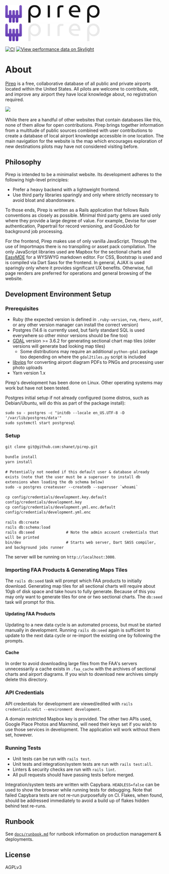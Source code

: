 ![](/public/error_logo.png?raw=true#gh-light-mode-only)
![](/public/error_logo_light.png?raw=true#gh-dark-mode-only)

[![CI](https://github.com/shanet/pirep/actions/workflows/ci.yml/badge.svg)](https://github.com/shanet/pirep/actions/workflows/ci.yml)
[![View performance data on Skylight](https://badges.skylight.io/typical/71SQvzBzGg2M.svg?token=7Bj4x27asMBxs2BZlnIRqX-yJrQ5LCCojLJwpfAg8e4)](https://oss.skylight.io/app/applications/71SQvzBzGg2M/recent/5m/endpoints)

About
=====

[Pirep](https://pirep.io) is a free, collaborative database of all public and private airports located within the United States. All pilots are welcome to contribute, edit, and improve any airport they have local knowledge about, no registration required.

![](/public/readme_screenshot.png?raw=true)

While there are a handful of other websites that contain databases like this, none of them allow for open contributions. Pirep brings together information from a multitude of public sources combined with user contributions to create a database of local airport knowledge accessible in one location. The main navigation for the website is the map which encourages exploration of new destinations pilots may have not considered visiting before.

## Philosophy

Pirep is intended to be a minimalist website. Its development adheres to the following high-level principles:

* Prefer a heavy backend with a lightweight frontend.
* Use third party libraries sparingly and only where strictly necessary to avoid bloat and abandonware.

To those ends, Pirep is written as a Rails application that follows Rails conventions as closely as possible. Minimal third party gems are used only where they provide a large degree of value. For example, Devise for user authentication, Papertrail for record versioning, and GoodJob for background job processing.

For the frontend, Pirep makes use of only vanilla JavaScript. Through the use of Importmaps there is no transpiling or asset pack compilation. The only JavaScript libraries used are Mapbox for the sectional charts and [EasyMDE](https://github.com/Ionaru/easy-markdown-editor) for a WYSIWYG markdown editor. For CSS, Bootstrap is used and is compiled via Dart Sass for the frontend. In general, AJAX is used sparingly only where it provides significant UX benefits. Otherwise, full page renders are preferred for operations and general browsing of the website.

## Development Environment Setup

### Prerequisites

* Ruby (the expected version is defined in `.ruby-version`, `rvm`, `rbenv`, `asdf`, or any other version manager can install the correct version)
* Postgres (14.6 is currently used, but fairly standard SQL is used everywhere so other minor versions should be fine too)
* [GDAL](https://gdal.org) version >= 3.6.2 for generating sectional chart map tiles (older versions will generate bad looking map tiles)
  * Some distributions may require an additional `python-gdal` package too depending on where the `gdal2tiles.py` script is included
* [libvips](https://www.libvips.org) for converting airport diagram PDFs to PNGs and processing user photo uploads
* Yarn version 1.x

Pirep's development has been done on Linux. Other operating systems may work but have not been tested.

Postgres initial setup if not already configured (some distros, such as Debian/Ubuntu, will do this as part of the package install):

```
sudo su - postgres -c "initdb --locale en_US.UTF-8 -D '/var/lib/postgres/data'"
sudo systemctl start postgresql
```

### Setup

```
git clone git@github.com:shanet/pirep.git

bundle install
yarn install

# Potentially not needed if this default user & database already exists (note that the user must be a superuser to install db extensions when loading the db schema below)
sudo -u postgres createuser --createdb --superuser `whoami`

cp config/credentials/development.key.default config/credentials/development.key
cp config/credentials/development.yml.enc.default config/credentials/development.yml.enc

rails db:create
rails db:schema:load
rails db:seed              # Note the admin account credentials that will be printed
bin/dev                    # Starts web server, Dart SASS compiler, and background jobs runner
```

The server will be running on `http://localhost:3000`.

### Importing FAA Products & Generating Maps Tiles

The `rails db:seed` task will prompt which FAA products to initially download. Generating map tiles for all sectional charts will require about 10gb of disk space and take hours to fully generate. Because of this you may only want to generate tiles for one or two sectional charts. The `db:seed` task will prompt for this.

#### Updating FAA Products

Updating to a new data cycle is an automated process, but must be started manually in development. Running `rails db:seed` again is sufficient to update to the next data cycle or re-import the existing one by following the prompts.

#### Cache

In order to avoid downloading large files from the FAA's servers unnecessarily a cache exists in `.faa_cache` with the archives of sectional charts and airport diagrams. If you wish to download new archives simply delete this directory.

### API Credentials

API credentials for development are viewed/edited with `rails credentials:edit --environment development`.

A domain restricted Mapbox key is provided. The other two APIs used, Google Place Photos and Maxmind, will need their keys set if you wish to use those services in development. The application will work without them set, however.

### Running Tests

* Unit tests can be run with `rails test`.
* Unit tests and integration/system tests are run with `rails test:all`.
* Linters & security checks are run with `rails lint`.
* All pull requests should have passing tests before merged.

Integration/system tests are written with Capybara. `HEADLESS=false` can be used to show the browser while running tests for debugging. Note that failed Capybara tests are not re-run purposefully on CI. Flakes, when found, should be addressed immediately to avoid a build up of flakes hidden behind test re-runs.

## Runbook

See [`docs/runbook.md`](docs/runbook.md) for runbook information on production management & deployments.

## License

AGPLv3
